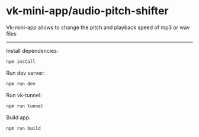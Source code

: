 # vk-mini-app/audio-pitch-shifter

Vk-mini-app allows to change the pitch and playback speed of mp3 or wav files
_____________________________________________________________________________

Install dependencies:
```sh
npm install
``` 

Run dev server: 
```sh
npm run dev
```

Run vk-tunnel:
```sh
npm run tunnel
```

Build app:
```sh
npm run build
```